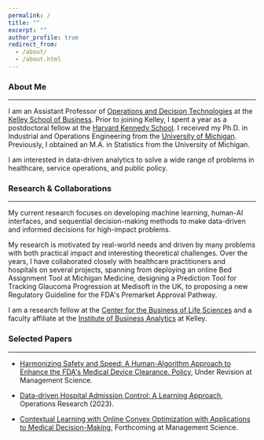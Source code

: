 ```yaml
---
permalink: /
title: ""
excerpt: ""
author_profile: true
redirect_from: 
  - /about/
  - /about.html
---
```


### About Me
___
I am an Assistant Professor of [Operations and Decision Technologies](https://kelley.iu.edu/faculty-research/departments/operations-decision-technologies/index.html) at the [Kelley School of Business](https://kelley.iu.edu). Prior to joining Kelley, I spent a year as a postdoctoral fellow at the [Harvard Kennedy School](https://www.hks.harvard.edu). I received my Ph.D. in Industrial and Operations Engineering from the [University of Michigan](https://ioe.engin.umich.edu). Previously, I obtained an M.A. in Statistics from the University of Michigan. 

I am interested in data-driven analytics to solve a wide range of problems in healthcare, service operations, and public policy. 
<!---under the supervision of [Mark P. Van Oyen](https://ioe.engin.umich.edu/people/van-oyen-mark-p/). I also obtained an MSc in Statistics from the University of Michigan. ---->

### Research & Collaborations
___
My current research focuses on developing machine learning, human-AI interfaces, and sequential decision-making methods to make data-driven and informed decisions for high-impact problems.

My research is motivated by real-world needs and driven by many problems with both practical impact and interesting theoretical challenges. Over the years, I have collaborated closely with healthcare practitioners and hospitals on several projects, spanning from deploying an online Bed Assignment Tool at Michigan Medicine, designing a Prediction Tool for Tracking Glaucoma Progression at Medisoft in the UK, to proposing a new Regulatory Guideline for the FDA's Premarket Approval Pathway.

I am a research fellow at the [Center for the Business of Life Sciences](https://kelley.iu.edu/faculty-research/centers-institutes/business-of-life-sciences/index.html) and a faculty affiliate at the [Institute of Business Analytics](https://kelley.iu.edu/faculty-research/centers-institutes/business-analytics/index.html) at Kelley.

### Selected Papers
___
* [Harmonizing Safety and Speed: A Human-Algorithm Approach to Enhance the FDA's Medical Device Clearance.  Policy](https://papers.ssrn.com/sol3/papers.cfm?abstract_id=4863134), Under Revision at Management Science.       

* [Data-driven Hospital Admission Control: A Learning Approach](https://papers.ssrn.com/sol3/papers.cfm?abstract_id=3653433), Operations Research (2023).     

* [Contextual Learning with Online Convex Optimization with Applications to Medical Decision-Making](https://papers.ssrn.com/sol3/papers.cfm?abstract_id=3501316), Forthcoming at Management Science.  

